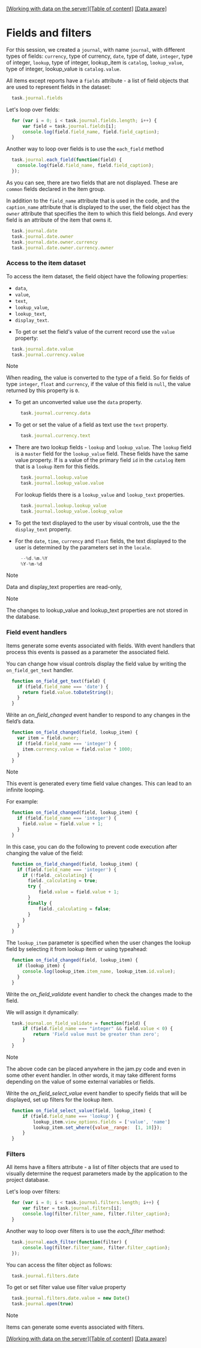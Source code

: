 [[Working with data on the server]](server-data.md)[[Table of content]](index.md)
[[Data aware]](data_aware.md)

# Fields and filters

For this session, we created a `journal`, with name `journal`, with different types of fields: `currency`, type of currency, `date`, type of date, `integer`, type of integer, `lookup`, type of integer, lookup_item is `catalog`, `lookup_value`, type of integer, lookup_value is `catalog.value`.

All items except reports have a `fields` attribute - a list of field objects that 
are used to represent fields in the dataset: 

```javascript
  task.journal.fields
```

Let's loop over fields:

```javascript
  for (var i = 0; i < task.journal.fields.length; i++) {
      var field = task.journal.fields[i];
      console.log(field.field_name, field.field_caption);
  }
```

Another way to loop over fields is to use the `each_field` method

```javascript
  task.journal.each_field(function(field) {
    console.log(field.field_name, field.field_caption);
  });
```

As you can see, there are two fields that are not displayed. These are `common` fields declared in the item group.

In addition to the `field_name` attribute that is used in the code, and the `caption_name` attribute that is displayed to the user, the field object has the `owner` attribute that specifies the item to which this field belongs. And every field is an attribute of the item that owns it.

```javascript
  task.journal.date
  task.journal.date.owner
  task.journal.date.owner.currency
  task.journal.date.owner.currency.owner
```

### Access to the item dataset

To access the item dataset, the field object have the following properties: 
- `data`, 
- `value`, 
- `text`,
- `lookup_value`, 
- `lookup_text`, 
- `display_text`.

* To get or set the field's value of the current record use the `value` property:

```javascript
  task.journal.date.value
  task.journal.currency.value
```
> [!Note]
> When reading, the value is converted to the type of a field. So for fields of type `integer`, `float` and `currency`, if the value of this field is `null`, the value returned by this property is `0`.

* To get an unconverted value use the `data` property.

  ```javascript
    task.journal.currency.data
  ```

* To get or set the value of a field as text use the `text` property.

  ```javascript
    task.journal.currency.text
  ```

* There are two lookup fields - `lookup` and `lookup_value`. The `lookup` field is a `master` field for the `lookup_value` field. These fields have the same value property. If is a value of the primary field `id` in the `catalog` item that is a `lookup` item for this fields.

  ```javascript
    task.journal.lookup.value
    task.journal.lookup_value.value
  ```
  
  For lookup fields there is a `lookup_value` and `lookup_text` properties.
  
  ```javascript
    task.journal.lookup.lookup_value
    task.journal.lookup_value.lookup_value
  ```

* To get the text displayed to the user by visual controls, use the the `display_text` property.
  
* For the `date`, `time`, `currency` and `float` fields, the text displayed to the user is determined by the parameters set in the `locale`.

  ```javascript
    --%d.%m.%Y
    %Y-%m-%d
  ```
> [!Note]
> Data and display_text properties are read-only, 
	
> [!Note]
> The changes to lookup_value and lookup_text properties are not stored in the database.

### Field event handlers

Items generate some events associated with fields. With event handlers that process this events is passed as a parameter the associated field. 

You can change how visual controls display the field value by writing the  `on_field_get_text` handler.

```javascript
  function on_field_get_text(field) {
    if (field.field_name === 'date') {
      return field.value.toDateString();
    }
  }
```

Write an *on_field_changed* event handler to respond to any changes in the field’s data.

```javascript
  function on_field_changed(field, lookup_item) {
    var item = field.owner;
    if (field.field_name === 'integer') {
      item.currency.value = field.value * 1000;
    }
  }
```

> [!Note]
> This event is generated every time field value changes. This can lead to an infinite looping.

For example:

```javascript
  function on_field_changed(field, lookup_item) {
    if (field.field_name === 'integer') {
      field.value = field.value + 1;
    }
  }
```

In this case, you can do the following to prevent code execution after changing 
the value of the field:

```javascript
  function on_field_changed(field, lookup_item) {
    if (field.field_name === 'integer') {
      if (!field._calculating) {
        field._calculating = true;
        try {
            field.value = field.value + 1;
        }
        finally {
            field._calculating = false;
        }
      }
    }
  }
```

The `lookup_item` parameter is specified when the user changes the lookup field by selecting it from lookup item or using typeahead:

```javascript
  function on_field_changed(field, lookup_item) {
    if (lookup_item) {
      console.log(lookup_item.item_name, lookup_item.id.value);
    }
  }
```

Write the *on_field_validate* event handler to check the changes made to the field.

We will assign it dynamically:

```javascript
  task.journal.on_field_validate = function(field) {
      if (field.field_name === "integer" && field.value < 0) {
          return 'Field value must be greater than zero';
      }
  }
```

> [!Note]
> The above code can be placed anywhere in the jam.py code and even in some other 
event handler. In other words, it may take different forms depending on the value 
of some external variables or fields.

Write the *on_field_select_value* event handler to specify fields that will be displayed, 
set up filters for the lookup item.

```javascript
  function on_field_select_value(field, lookup_item) {
      if (field.field_name === 'lookup') {
          lookup_item.view_options.fields = ['value', 'name']
          lookup_item.set_where({value__range:  [1, 10]});
      }
  }
```

### Filters

All items have a filters attribute - a list of filter objects that are used to visually determine the request parameters made by the application to the project database.

Let's loop over filters:

```javascript
  for (var i = 0; i < task.journal.filters.length; i++) {
      var filter = task.journal.filters[i];
      console.log(filter.filter_name, filter.filter_caption);
  }
```

Another way to loop over filters is to use the *each_filter* method:

```javascript
  task.journal.each_filter(function(filter) {
      console.log(filter.filter_name, filter.filter_caption);
  });
```

You can access the filter object as follows:

```javascript
  task.journal.filters.date
```

To get or set filter value use filter value property

```javascript
  task.journal.filters.date.value = new Date()
  task.journal.open(true)
```
> [!Note]
> Items can generate some events associated with filters. 

[[Working with data on the server]](server-data.md)[[Table of content]](index.md)
[[Data aware]](data_aware.md)
